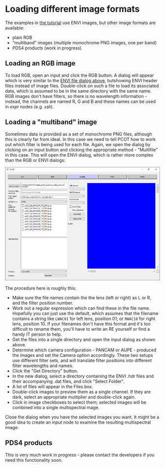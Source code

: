 # Loading different image formats

The examples in [the tutorial](../tutorial) use ENVI images, but
other image formats are available:

* plain RGB
* "multiband" images (multiple monochrome PNG images, one per band)
* PDS4 products (work in progress)

## Loading an RGB image
To load RGB, open an input
and click the RGB button. A dialog will appear which is very similar to the
[ENVI file dialog above](#inputenvi), 
butshowing ENVI header files instead of image files. Double-click on such a
file to load its associated data,
which is assumed to be in the same directory with the same name. RGB images don't
have filters, so there is no wavelength information - instead, the channels are named
R, G and B and these names can be used in *expr* nodes (e.g. ```a$R```).

## Loading a "multiband" image

Sometimes data is provided as a set of monochrome PNG files, although this is clearly far from ideal.
In this case we need to tell PCOT how to work out which filter is being used for each file. Again, we open
the dialog by clicking on an input button and clicking the appropriate method - "Multifile" in this case. This
will open the ENVI dialog, which is rather more complex than the RGB or ENVI dialogs:

![!An open Multiband input|inputmulti](inputmulti.png)

The procedure here is roughly this:

* Make sure the file names contain the the lens (left or right) as L or R,
and the filter position number.
* Work out a regular expression which can find these in the file name.
Hopefully you can just use the default, which assumes that the filename 
contains a string like ```LWAC01``` for left lens, position 01; or
```RWAC10``` for right lens, position 10. If your filenames don't have this
format and it's too difficult to rename them, you'll have to write
an RE yourself or find a handy IT person to help.
* Get the files into a single directory and open the input dialog as shown
above.
* Determine which camera configuration - PANCAM or AUPE - produced the
images and set the Camera option accordingly. These two setups use
different filter sets, and will translate filter positions into different
filter wavelengths and names.
* Click the "Get Directory" button.
* In the new dialog, select a directory containing the ENVI .hdr files and
their accompanying .dat files, and click "Select Folder".
* A lot of files will appear in the Files box.
* Double-click images to preview them as a single channel.
If they are dark, select an appropriate multiplier and double-click again.
* Click in image checkboxes to select them; selected images will be combined into a single multispectral mage.

Close the dialog when you have the selected images you want. It might be a good idea to create an *input* node
to examine the resulting multispectral image.

## PDS4 products

This is very much work in progress - please contact the developers if you need
this functionality soon.
